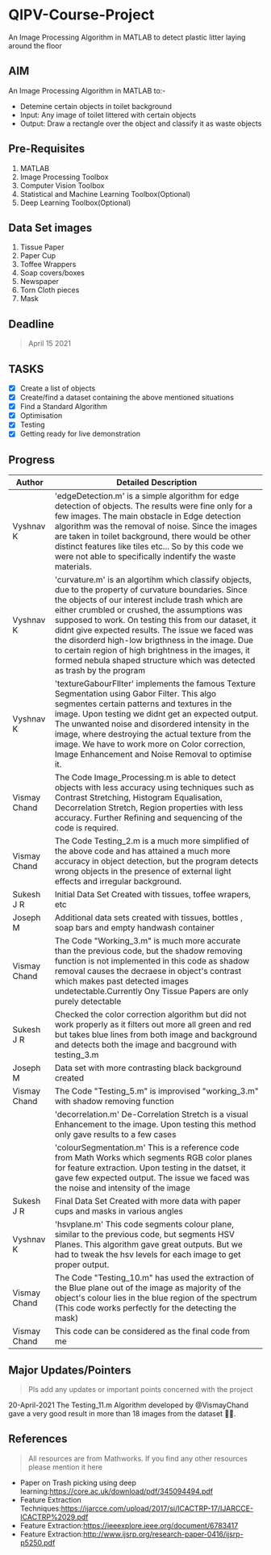 # QIPV-Course-Project
An Image Processing Algorithm in MATLAB to detect plastic litter laying around the floor 

## AIM
An Image Processing Algorithm in MATLAB to:-
* Detemine certain objects in toilet background
* Input: Any image of toilet littered with certain objects
* Output: Draw a rectangle over the object and classify it as waste objects

## Pre-Requisites
1. MATLAB
2. Image Processing Toolbox
3. Computer Vision Toolbox
4. Statistical and Machine Learning Toolbox(Optional)
5. Deep Learning Toolbox(Optional)

## Data Set images
1. Tissue Paper
2. Paper Cup
3. Toffee Wrappers
4. Soap covers/boxes
5. Newspaper
6. Torn Cloth pieces
7. Mask

## Deadline

> April 15 2021

## TASKS
- [x] Create a list of objects
- [x] Create/find a dataset containing the above mentioned situations
- [x] Find a Standard Algorithm
- [x] Optimisation
- [x] Testing
- [x] Getting ready for live demonstration

## Progress
|  Author  |  Detailed Description |
|----------|  -------------------- |
|  Vyshnav K  | 'edgeDetection.m' is a simple algorithm for edge detection of objects. The results were fine only for a few images. The main obstacle in Edge detection algorithm was the removal of noise. Since the images are taken in toilet background, there would be other distinct features like tiles etc... So by this code we were not able to specifically indentify the waste materials. |
|  Vyshnav K  | 'curvature.m' is an algortihm which classify objects, due to the property of curvature boundaries. Since the objects of our interest include trash which are either crumbled or crushed, the assumptions was supposed to work. On testing this from our dataset, it didnt give expected results. The issue we faced was the disorderd high-low brigthness in the image. Due to certain region of high brightness in the images, it formed nebula shaped structure which was detected as trash by the program |
|  Vyshnav K  | 'textureGabourFIlter' implements the famous Texture Segmentation using Gabor Filter. This algo segmentes certain patterns and textures in the image. Upon testing we didnt get an expected output. The unwanted noise and disordered intensity in the image, where destroying the actual texture from the image. We have to work more on Color correction, Image Enhancement and Noise Removal to optimise it. |
| Vismay Chand| The Code Image_Processing.m is able to detect objects with less accuracy using techniques such as Contrast Stretching, Histogram Equalisation, Decorrelation Stretch, Region properties with less accuracy. Further Refining and sequencing of the code is required. |
| Vismay Chand| The Code Testing_2.m is a much more simplified of the above code and has attained a much more accuracy in object detection, but the program detects wrong objects in the presence of external light effects and irregular background.
|  Sukesh J R  |Initial Data Set Created with tissues, toffee wrapers, etc|
| Joseph M | Additional data sets created with tissues, bottles , soap bars and empty handwash container |
| Vismay Chand | The Code "Working_3.m" is much more accurate than the previous code, but the shadow removing function is not implemented in this code as shadow removal causes the decraese in object's contrast which makes past detected images undetectable.Currently Ony Tissue Papers are only purely detectable |
|  Sukesh J R  | Checked the color correction algorithm but did not work properly as it filters out more all green and red but takes blue lines from both image and background and detects both the image and bacground with testing_3.m|
| Joseph M | Data set with more contrasting black background created |
| Vismay Chand | The Code "Testing_5.m" is improvised "working_3.m" with shadow removing function|
|           | 'decorrelation.m' De-Correlation Stretch is a visual Enhancement to the image. Upon testing this method only gave results to a few cases |
|           | 'colourSegmentation.m' This is a reference code from Math Works which segments RGB color planes for feature extraction. Upon testing in the datset, it gave few expected output. The issue we faced was the noise and intensity of the image|
|  Sukesh J R  | Final Data Set Created with more data with paper cups and masks in various angles|
| Vyshnav K | 'hsvplane.m' This code segments colour plane, similar to the previous code, but segments HSV Planes. This algorithm gave great outputs. But we had to tweak the hsv levels for each image to get proper output.|
| Vismay Chand | The Code "Testing_10.m" has used the extraction of the Blue plane out of the image as majority of the object's colour lies in the blue region of the spectrum (This code works perfectly for the detecting the mask) |
| Vismay Chand | This code can be considered as the final code from me |
## Major Updates/Pointers

> Pls add any updates or important points concerned with the project

20-April-2021
The Testing_11.m Algorithm developed by @VismayChand gave a very good result in more than 18 images from the dataset :partying_face::partying_face:. 

## References

> All resources are from Mathworks. If you find any other resources please mention it here

- Paper on Trash picking using deep learning:https://core.ac.uk/download/pdf/345094494.pdf
- Feature Extraction Techniques:https://ijarcce.com/upload/2017/si/ICACTRP-17/IJARCCE-ICACTRP%2029.pdf
- Feature Extraction:https://ieeexplore.ieee.org/document/6783417
- Feature Extraction:http://www.ijsrp.org/research-paper-0416/ijsrp-p5250.pdf

